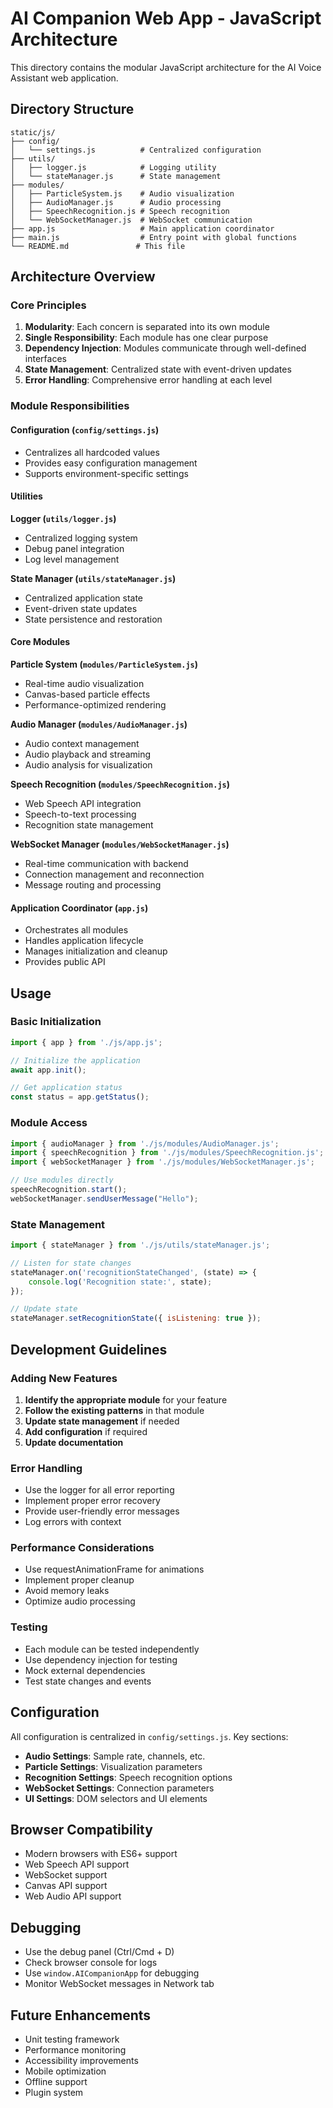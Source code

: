 # AI Companion Web App - JavaScript Architecture

This directory contains the modular JavaScript architecture for the AI Voice Assistant web application.

## Directory Structure

```
static/js/
├── config/
│   └── settings.js          # Centralized configuration
├── utils/
│   ├── logger.js            # Logging utility
│   └── stateManager.js      # State management
├── modules/
│   ├── ParticleSystem.js    # Audio visualization
│   ├── AudioManager.js      # Audio processing
│   ├── SpeechRecognition.js # Speech recognition
│   └── WebSocketManager.js  # WebSocket communication
├── app.js                   # Main application coordinator
├── main.js                  # Entry point with global functions
└── README.md               # This file
```

## Architecture Overview

### Core Principles

1. **Modularity**: Each concern is separated into its own module
2. **Single Responsibility**: Each module has one clear purpose
3. **Dependency Injection**: Modules communicate through well-defined interfaces
4. **State Management**: Centralized state with event-driven updates
5. **Error Handling**: Comprehensive error handling at each level

### Module Responsibilities

#### Configuration (`config/settings.js`)
- Centralizes all hardcoded values
- Provides easy configuration management
- Supports environment-specific settings

#### Utilities

**Logger (`utils/logger.js`)**
- Centralized logging system
- Debug panel integration
- Log level management

**State Manager (`utils/stateManager.js`)**
- Centralized application state
- Event-driven state updates
- State persistence and restoration

#### Core Modules

**Particle System (`modules/ParticleSystem.js`)**
- Real-time audio visualization
- Canvas-based particle effects
- Performance-optimized rendering

**Audio Manager (`modules/AudioManager.js`)**
- Audio context management
- Audio playback and streaming
- Audio analysis for visualization

**Speech Recognition (`modules/SpeechRecognition.js`)**
- Web Speech API integration
- Speech-to-text processing
- Recognition state management

**WebSocket Manager (`modules/WebSocketManager.js`)**
- Real-time communication with backend
- Connection management and reconnection
- Message routing and processing

#### Application Coordinator (`app.js`)
- Orchestrates all modules
- Handles application lifecycle
- Manages initialization and cleanup
- Provides public API

## Usage

### Basic Initialization

```javascript
import { app } from './js/app.js';

// Initialize the application
await app.init();

// Get application status
const status = app.getStatus();
```

### Module Access

```javascript
import { audioManager } from './js/modules/AudioManager.js';
import { speechRecognition } from './js/modules/SpeechRecognition.js';
import { webSocketManager } from './js/modules/WebSocketManager.js';

// Use modules directly
speechRecognition.start();
webSocketManager.sendUserMessage("Hello");
```

### State Management

```javascript
import { stateManager } from './js/utils/stateManager.js';

// Listen for state changes
stateManager.on('recognitionStateChanged', (state) => {
    console.log('Recognition state:', state);
});

// Update state
stateManager.setRecognitionState({ isListening: true });
```

## Development Guidelines

### Adding New Features

1. **Identify the appropriate module** for your feature
2. **Follow the existing patterns** in that module
3. **Update state management** if needed
4. **Add configuration** if required
5. **Update documentation**

### Error Handling

- Use the logger for all error reporting
- Implement proper error recovery
- Provide user-friendly error messages
- Log errors with context

### Performance Considerations

- Use requestAnimationFrame for animations
- Implement proper cleanup
- Avoid memory leaks
- Optimize audio processing

### Testing

- Each module can be tested independently
- Use dependency injection for testing
- Mock external dependencies
- Test state changes and events

## Configuration

All configuration is centralized in `config/settings.js`. Key sections:

- **Audio Settings**: Sample rate, channels, etc.
- **Particle Settings**: Visualization parameters
- **Recognition Settings**: Speech recognition options
- **WebSocket Settings**: Connection parameters
- **UI Settings**: DOM selectors and UI elements

## Browser Compatibility

- Modern browsers with ES6+ support
- Web Speech API support
- WebSocket support
- Canvas API support
- Web Audio API support

## Debugging

- Use the debug panel (Ctrl/Cmd + D)
- Check browser console for logs
- Use `window.AICompanionApp` for debugging
- Monitor WebSocket messages in Network tab

## Future Enhancements

- Unit testing framework
- Performance monitoring
- Accessibility improvements
- Mobile optimization
- Offline support
- Plugin system 